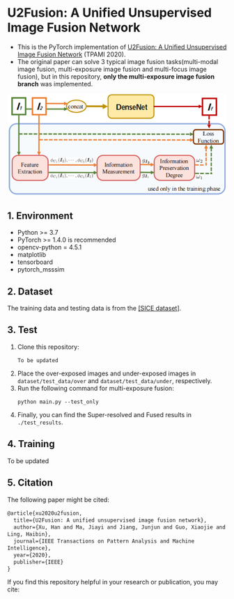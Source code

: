 # U2Fusion: A Unified Unsupervised Image Fusion Network
- This is the PyTorch implementation of [U2Fusion: A Unified Unsupervised Image Fusion Network](https://ieeexplore.ieee.org/stamp/stamp.jsp?tp=&arnumber=9151265) (TPAMI 2020).
- The original paper can solve 3 typical image fusion tasks(multi-modal image fusion, multi-exposure image fusion and multi-focus image fusion), but in this repository, **only the multi-exposure image fusion branch** was implemented.

![framework](./images/framework.png)

## 1. Environment
- Python >= 3.7
- PyTorch >= 1.4.0 is recommended
- opencv-python = 4.5.1
- matplotlib
- tensorboard
- pytorch_msssim

## 2. Dataset
The training data and testing data is from the [[SICE dataset]](https://github.com/csjcai/SICE, "Official SICE").

## 3. Test
1. Clone this repository:
    ```
    To be updated
    ```
2. Place the over-exposed images and under-exposed images in `dataset/test_data/over` and `dataset/test_data/under`, respectively.
3. Run the following command for multi-exposure fusion:
    ```
    python main.py --test_only
    ```
4. Finally, you can find the Super-resolved and Fused results in `./test_results`.

## 4. Training
To be updated

## 5. Citation
The following paper might be cited:
```
@article{xu2020u2fusion,
  title={U2Fusion: A unified unsupervised image fusion network},
  author={Xu, Han and Ma, Jiayi and Jiang, Junjun and Guo, Xiaojie and Ling, Haibin},
  journal={IEEE Transactions on Pattern Analysis and Machine Intelligence},
  year={2020},
  publisher={IEEE}
}
```
If you find this repository helpful in your research or publication, you may cite:

